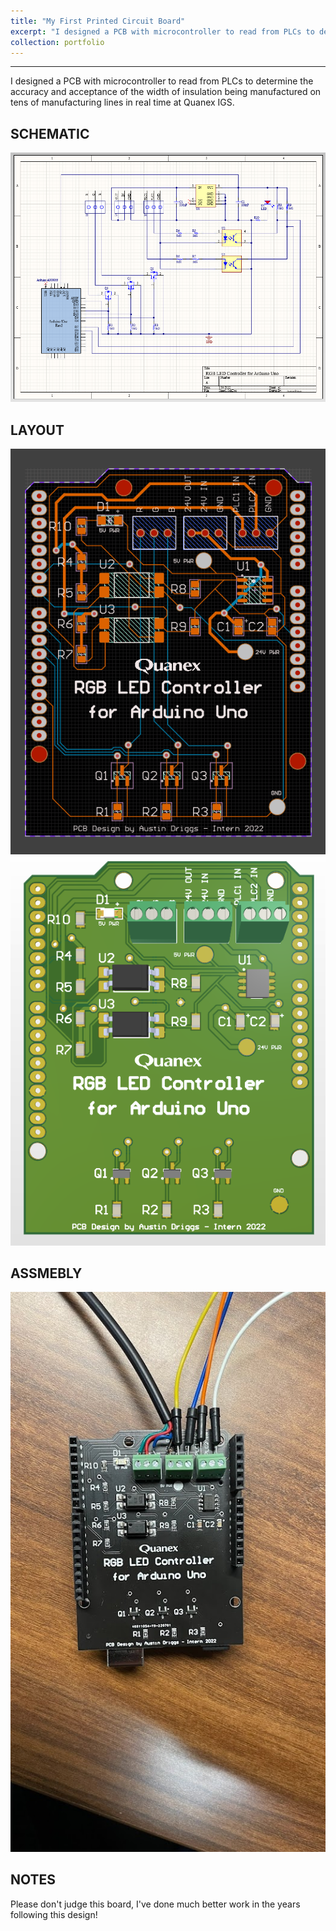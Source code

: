 ```yaml
---
title: "My First Printed Circuit Board"
excerpt: "I designed a PCB with microcontroller to read from PLCs to determine the accuracy and acceptance of the width of insulation being manufactured on tens of manufacturing lines in real time at Quanex IGS."
collection: portfolio
---
```


---

I designed a PCB with microcontroller to read from PLCs to determine the accuracy and acceptance of the width of insulation being manufactured on tens of manufacturing lines in real time at Quanex IGS.

## SCHEMATIC

![Quanex PCB - Schematic](/images/quanex-pcb-1schematic.png)

## LAYOUT

![Quanex PCB - 2D](/images/quanex-pcb-2d.png) ![Quanex PCB - 3D](/images/quanex-pcb-3d.png)

## ASSMEBLY

![Quanex PCB - Assembly](/images/quanex-pcb-4assembly.jpg)

## NOTES

Please don't judge this board, I've done much better work in the years following this design!
